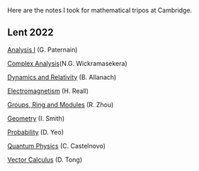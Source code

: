 Here are the notes I took for mathematical tripos at Cambridge.

## Lent 2022
[Analysis I](https://github.com/jongai/Tripos/raw/master/LT2022/Anal/Anal.pdf) (G. Paternain)

[Complex Analysis](https://github.com/jongai/Tripos/raw/master/LT2022/CAnal/CAnal.pdf)(N.G. Wickramasekera)

[Dynamics and Relativity](https://github.com/jongai/Tripos/raw/master/LT2022/DR/DR.pdf) (B. Allanach)

[Electromagnetism](https://github.com/jongai/Tripos/raw/master/LT2022/EM/EM.pdf) (H. Reall)

[Groups, Ring and Modules](https://github.com/jongai/Tripos/raw/master/LT2022/GRM/GRM.pdf) (R. Zhou)

[Geometry](https://github.com/jongai/Tripos/raw/master/LT2022/Geometry/Geometry.pdf) (I. Smith)

[Probability](https://github.com/jongai/Tripos/raw/master/LT2022/Probability/Probability.pdf) (D. Yeo)

[Quantum Physics](https://github.com/jongai/Tripos/raw/master/LT2022/QPhys/QPhys.pdf) (C. Castelnovo)

[Vector Calculus](https://github.com/jongai/Tripos/raw/master/LT2022/VC/VC.pdf) (D. Tong)